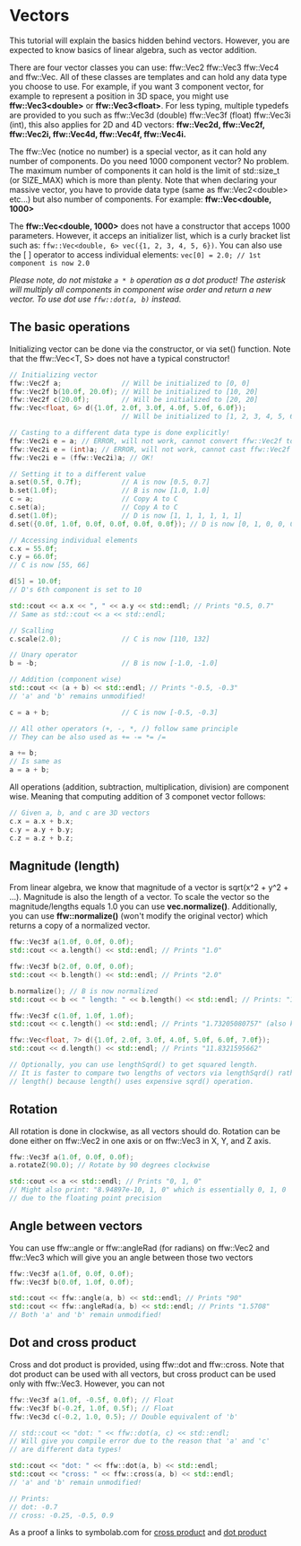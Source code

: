 # Vectors

This tutorial will explain the basics hidden behind vectors. However, you are expected to know basics of linear algebra, such as vector addition.

There are four vector classes you can use: ffw::Vec2 ffw::Vec3 ffw::Vec4 and ffw::Vec. All of these classes are templates and can hold any data type you choose to use. For example, if you want 3 component vector, for example to represent a position in 3D space, you might use **ffw::Vec3\<double\>** or **ffw::Vec3\<float\>**. For less typing, multiple typedefs are provided to you such as ffw::Vec3d (double) ffw::Vec3f (float) ffw::Vec3i (int), this also applies for 2D and 4D vectors: **ffw::Vec2d, ffw::Vec2f, ffw::Vec2i, ffw::Vec4d, ffw::Vec4f, ffw::Vec4i.** 

The ffw::Vec (notice no number) is a special vector, as it can hold any number of components. Do you need 1000 component vector? No problem. The maximum number of components it can hold is the limit of std::size_t (or SIZE_MAX) which is more than plenty. Note that when declaring your massive vector, you have to provide data type (same as ffw::Vec2\<double\> etc...) but also number of components. For example: **ffw::Vec\<double, 1000\>**

The **ffw::Vec\<double, 1000\>** does not have a constructor that acceps 1000 parameters. However, it acceps an initializer list, which is a curly bracket list such as: `ffw::Vec<double, 6> vec({1, 2, 3, 4, 5, 6})`. You can also use the [ ] operator to access individual elements: `vec[0] = 2.0; // 1st component is now 2.0`

*Please note, do not mistake `a * b` operation as a dot product! The asterisk will multiply all components in component wise order and return a new vector. To use dot use `ffw::dot(a, b)` instead.*

## The basic operations

Initializing vector can be done via the constructor, or via set() function. Note that the ffw::Vec\<T, S\> does not have a typical constructor!

```cpp
// Initializing vector
ffw::Vec2f a;               // Will be initialized to [0, 0]
ffw::Vec2f b(10.0f, 20.0f); // Will be initialized to [10, 20]
ffw::Vec2f c(20.0f);        // Will be initialized to [20, 20]
ffw::Vec<float, 6> d({1.0f, 2.0f, 3.0f, 4.0f, 5.0f, 6.0f});
                            // Will be initialized to [1, 2, 3, 4, 5, 6]
```

```cpp
// Casting to a different data type is done explicitly!
ffw::Vec2i e = a; // ERROR, will not work, cannot convert ffw::Vec2f to ffw::Vec2i
ffw::Vec2i e = (int)a; // ERROR, will not work, cannot cast ffw::Vec2f to int
ffw::Vec2i e = (ffw::Vec2i)a; // OK!
```

```cpp
// Setting it to a different value
a.set(0.5f, 0.7f);          // A is now [0.5, 0.7]
b.set(1.0f);                // B is now [1.0, 1.0]
c = a;                      // Copy A to C
c.set(a);                   // Copy A to C
d.set(1.0f);                // D is now [1, 1, 1, 1, 1, 1]
d.set({0.0f, 1.0f, 0.0f, 0.0f, 0.0f, 0.0f}); // D is now [0, 1, 0, 0, 0, 0]
```

```cpp
// Accessing individual elements
c.x = 55.0f;
c.y = 66.0f;
// C is now [55, 66]

d[5] = 10.0f;
// D's 6th component is set to 10

std::cout << a.x << ", " << a.y << std::endl; // Prints "0.5, 0.7"
// Same as std::cout << a << std::endl;
```

```cpp
// Scalling
c.scale(2.0);               // C is now [110, 132]
```

```cpp
// Unary operator
b = -b;                     // B is now [-1.0, -1.0]

// Addition (component wise)
std::cout << (a + b) << std::endl; // Prints "-0.5, -0.3"
// 'a' and 'b' remains unmodified!

c = a + b;                  // C is now [-0.5, -0.3]

// All other operators (+, -, *, /) follow same principle 
// They can be also used as += -= *= /= 

a += b;
// Is same as
a = a + b;
```

All operations (addition, subtraction, multiplication, division) are component wise. Meaning that computing addition of 3 componet vector follows:

```cpp
// Given a, b, and c are 3D vectors
c.x = a.x + b.x;
c.y = a.y + b.y;
c.z = a.z + b.z;
```

## Magnitude (length) 

From linear algebra, we know that magnitude of a vector is sqrt(x^2 + y^2 + ...). Magnitude is also the length of a vector. To scale the vector so the magnitude/lengths equals 1.0 you can use **vec.normalize()**. Additionally, you can use **ffw::normalize()** (won't modify the original vector) which returns a copy of a normalized vector. 

```cpp
ffw::Vec3f a(1.0f, 0.0f, 0.0f);
std::cout << a.length() << std::endl; // Prints "1.0"

ffw::Vec3f b(2.0f, 0.0f, 0.0f);
std::cout << b.length() << std::endl; // Prints "2.0"

b.normalize(); // B is now normalized
std::cout << b << " length: " << b.length() << std::endl; // Prints: "1, 0, 0 length: 1"

ffw::Vec3f c(1.0f, 1.0f, 1.0f);
std::cout << c.length() << std::endl; // Prints "1.73205080757" (also known as sqrt(3))

ffw::Vec<float, 7> d({1.0f, 2.0f, 3.0f, 4.0f, 5.0f, 6.0f, 7.0f});
std::cout << d.length() << std::endl; // Prints "11.8321595662"

// Optionally, you can use lengthSqrd() to get squared length.
// It is faster to compare two lengths of vectors via lengthSqrd() rather than
// length() because length() uses expensive sqrd() operation.
```

## Rotation

All rotation is done in clockwise, as all vectors should do. Rotation can be done either on ffw::Vec2 in one axis or on ffw::Vec3 in X, Y, and Z axis. 

```cpp
ffw::Vec3f a(1.0f, 0.0f, 0.0f);
a.rotateZ(90.0); // Rotate by 90 degrees clockwise

std::cout << a << std::endl; // Prints "0, 1, 0"
// Might also print: "8.94897e-10, 1, 0" which is essentially 0, 1, 0
// due to the floating point precision
```

## Angle between vectors

You can use ffw::angle or ffw::angleRad (for radians) on ffw::Vec2 and ffw::Vec3 which will give you an angle between those two vectors

```cpp
ffw::Vec3f a(1.0f, 0.0f, 0.0f);
ffw::Vec3f b(0.0f, 1.0f, 0.0f);

std::cout << ffw::angle(a, b) << std::endl; // Prints "90"
std::cout << ffw::angleRad(a, b) << std::endl; // Prints "1.5708"
// Both 'a' and 'b' remain unmodified!
```

## Dot and cross product

Cross and dot product is provided, using ffw::dot and ffw::cross. Note that dot product can be used with all vectors, but cross product can be used only with ffw::Vec3. However, you can not 

```cpp
ffw::Vec3f a(1.0f, -0.5f, 0.0f); // Float
ffw::Vec3f b(-0.2f, 1.0f, 0.5f); // Float
ffw::Vec3d c(-0.2, 1.0, 0.5); // Double equivalent of 'b'

// std::cout << "dot: " << ffw::dot(a, c) << std::endl;
// Will give you compile error due to the reason that 'a' and 'c'
// are different data types!

std::cout << "dot: " << ffw::dot(a, b) << std::endl;
std::cout << "cross: " << ffw::cross(a, b) << std::endl;
// 'a' and 'b' remain unmodified!

// Prints:
// dot: -0.7
// cross: -0.25, -0.5, 0.9
```

As a proof a links to symbolab.com for [cross product](https://www.symbolab.com/solver/vector-cross-product-calculator/%5Cbegin%7Bpmatrix%7D1%26-0.5%260%5Cend%7Bpmatrix%7D%5Ctimes%5Cbegin%7Bpmatrix%7D-0.2%261%260.5%5Cend%7Bpmatrix%7D) and [dot product](https://www.symbolab.com/solver/vector-dot-product-calculator/%5Cleft(1%2C%20-0.5%2C%200%5Cright)%5Ccdot%5Cleft(-0.2%2C%201%2C%200.5%5Cright))

